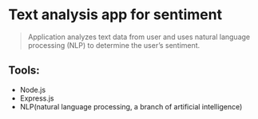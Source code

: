 # Text analysis app for sentiment 

> Application analyzes text data from user and uses natural language processing (NLP) to determine the user’s sentiment.

## Tools:

- Node.js
- Express.js
- NLP(natural language processing, a branch of artificial intelligence) 
